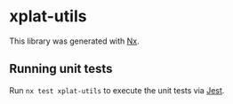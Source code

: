 # xplat-utils

This library was generated with [Nx](https://nx.dev).

## Running unit tests

Run `nx test xplat-utils` to execute the unit tests via [Jest](https://jestjs.io).
